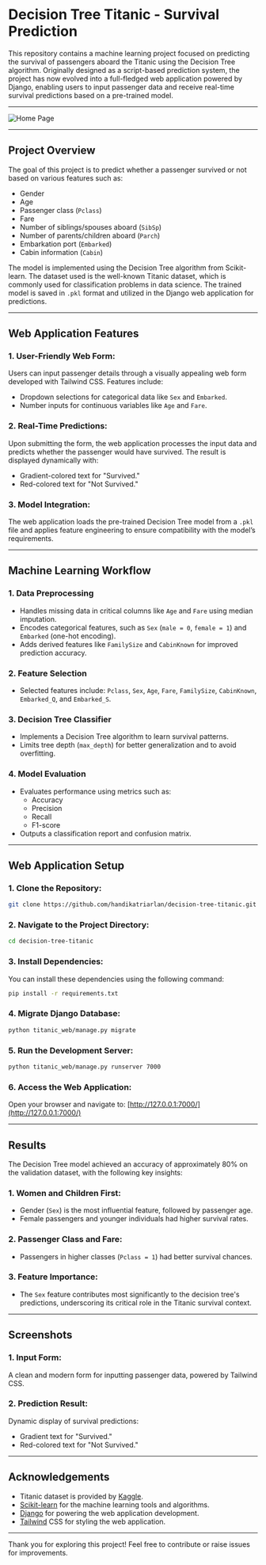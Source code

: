 # Decision Tree Titanic - Survival Prediction

This repository contains a machine learning project focused on predicting the survival of passengers aboard the Titanic using the Decision Tree algorithm. Originally designed as a script-based prediction system, the project has now evolved into a full-fledged web application powered by Django, enabling users to input passenger data and receive real-time survival predictions based on a pre-trained model.

---

![Home Page](https://ucarecdn.com/48b92335-62c0-459c-931a-b8daef6a350f/Screenshot20241222132838127001.png)

---

## Project Overview

The goal of this project is to predict whether a passenger survived or not based on various features such as:

- Gender
- Age
- Passenger class (`Pclass`)
- Fare
- Number of siblings/spouses aboard (`SibSp`)
- Number of parents/children aboard (`Parch`)
- Embarkation port (`Embarked`)
- Cabin information (`Cabin`)

The model is implemented using the Decision Tree algorithm from Scikit-learn. The dataset used is the well-known Titanic dataset, which is commonly used for classification problems in data science. The trained model is saved in `.pkl` format and utilized in the Django web application for predictions.

---

## Web Application Features

### **1. User-Friendly Web Form:**

Users can input passenger details through a visually appealing web form developed with Tailwind CSS. Features include:

- Dropdown selections for categorical data like `Sex` and `Embarked`.
- Number inputs for continuous variables like `Age` and `Fare`.

### **2. Real-Time Predictions:**

Upon submitting the form, the web application processes the input data and predicts whether the passenger would have survived. The result is displayed dynamically with:

- Gradient-colored text for "Survived."
- Red-colored text for "Not Survived."

### **3. Model Integration:**

The web application loads the pre-trained Decision Tree model from a `.pkl` file and applies feature engineering to ensure compatibility with the model’s requirements.

---

## Machine Learning Workflow

### **1. Data Preprocessing**

- Handles missing data in critical columns like `Age` and `Fare` using median imputation.
- Encodes categorical features, such as `Sex` (`male = 0`, `female = 1`) and `Embarked` (one-hot encoding).
- Adds derived features like `FamilySize` and `CabinKnown` for improved prediction accuracy.

### **2. Feature Selection**

- Selected features include: `Pclass`, `Sex`, `Age`, `Fare`, `FamilySize`, `CabinKnown`, `Embarked_Q`, and `Embarked_S`.

### **3. Decision Tree Classifier**

- Implements a Decision Tree algorithm to learn survival patterns.
- Limits tree depth (`max_depth`) for better generalization and to avoid overfitting.

### **4. Model Evaluation**

- Evaluates performance using metrics such as:
  - Accuracy
  - Precision
  - Recall
  - F1-score
- Outputs a classification report and confusion matrix.

---

## Web Application Setup

### **1. Clone the Repository:**

```bash
git clone https://github.com/handikatriarlan/decision-tree-titanic.git
```

### **2. Navigate to the Project Directory:**

```bash
cd decision-tree-titanic
```

### **3. Install Dependencies:**

You can install these dependencies using the following command:

```bash
pip install -r requirements.txt
```

### **4. Migrate Django Database:**

```bash
python titanic_web/manage.py migrate
```

### **5. Run the Development Server:**

```bash
python titanic_web/manage.py runserver 7000
```

### **6. Access the Web Application:**

Open your browser and navigate to: [http://127.0.0.1:7000/](http://127.0.0.1:7000/)

---

## Results

The Decision Tree model achieved an accuracy of approximately 80% on the validation dataset, with the following key insights:

### **1. Women and Children First:**

- Gender (`Sex`) is the most influential feature, followed by passenger age.
- Female passengers and younger individuals had higher survival rates.

### **2. Passenger Class and Fare:**

- Passengers in higher classes (`Pclass = 1`) had better survival chances.

### **3. Feature Importance:**

- The `Sex` feature contributes most significantly to the decision tree's predictions, underscoring its critical role in the Titanic survival context.

---

## Screenshots

### **1. Input Form:**

A clean and modern form for inputting passenger data, powered by Tailwind CSS.

### **2. Prediction Result:**

Dynamic display of survival predictions:

- Gradient text for "Survived."
- Red-colored text for "Not Survived."

---

## Acknowledgements

- Titanic dataset is provided by [Kaggle](https://www.kaggle.com/competitions/titanic/overview).
- [Scikit-learn](https://scikit-learn.org/stable) for the machine learning tools and algorithms.
- [Django](https://www.djangoproject.com) for powering the web application development.
- [Tailwind](https://tailwindcss.com) CSS for styling the web application.

---

Thank you for exploring this project! Feel free to contribute or raise issues for improvements.
